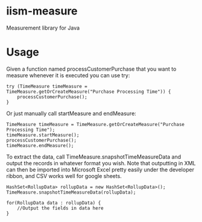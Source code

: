 # iism-measure
Measurement library for Java

# Usage

Given a function named processCustomerPurchase that you want to measure whenever it is executed you can use try:

	try (TimeMeasure timeMeasure = TimeMeasure.getOrCreateMeasure("Purchase Processing Time")) {
		processCustomerPurchase();
	}

Or just manually call startMeasure and endMeasure:

	TimeMeasure timeMeasure = TimeMeasure.getOrCreateMeasure("Purchase Processing Time");
	timeMeasure.startMeasure();
	processCustomerPurchase();
	timeMeasure.endMeasure();

To extract the data, call TimeMeasure.snapshotTimeMeasureData and output the records in whatever format you wish.  Note that outputting in XML can then be imported into Microsoft Excel pretty easily under the developer ribbon, and CSV works well for google sheets.

	HashSet<RollupData> rollupData = new HashSet<RollupData>();
	TimeMeasure.snapshotTimeMeasureData(rollupData);
    
	for(RollupData data : rollupData) {
		//Output the fields in data here
	}
